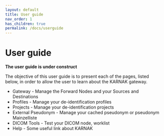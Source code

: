 ```yaml
---
layout: default
title: User guide
nav_order: 1
has_children: true
permalink: /docs/userguide
---
```


# User guide

**The user guide is under construct**

The objective of this user guide is to present each of the pages, listed below, in order to allow the user to learn about the KARNAK gateway.

* Gateway - Manage the Forward Nodes and your Sources and Destinations
* Profiles - Manage your de-identification profiles
* Projects - Manage your de-identification projects   
* External Pseudonym - Manage your cached pseudonym or pseudonym Mainzelliste
* DICOM Tools - Test your DICOM node, worklist
* Help - Some useful link about KARNAK

